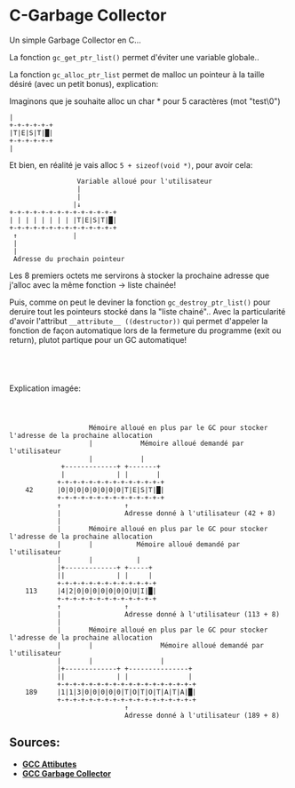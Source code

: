 # C-Garbage Collector

Un simple Garbage Collector en C...



La fonction `gc_get_ptr_list()` permet d'éviter une variable globale..

La fonction `gc_alloc_ptr_list` permet de malloc un pointeur à la taille désiré (avec un petit bonus), explication:

Imaginons que je souhaite  alloc un char * pour 5 caractères (mot "test\0")
```
|
+-+-+-+-+-+
|T|E|S|T|█|
+-+-+-+-+-+
|
```
Et bien, en réalité je vais alloc `5 + sizeof(void *)`, pour avoir cela:
```
                 Variable alloué pour l'utilisateur
                 |
                 |
                |↓
+-+-+-+-+-+-+-+-+-+-+-+-+-+
| | | | | | | | |T|E|S|T|█|
+-+-+-+-+-+-+-+-+-+-+-+-+-+
 ↑              |
 |
 |
 Adresse du prochain pointeur
```
Les 8 premiers octets me servirons à stocker la prochaine adresse que j'alloc avec la même fonction -> liste chainée!

Puis, comme on peut le deviner la fonction `gc_destroy_ptr_list()` pour deruire tout les pointeurs stocké dans la "liste chainé".. Avec la particularité d'avoir l'attribut `__attribute__ ((destructor))` qui permet d'appeler la fonction de façon automatique lors de la fermeture du programme (exit ou return), plutot partique pour un GC automatique!
```




```
Explication imagée:
```



                    Mémoire alloué en plus par le GC pour stocker l'adresse de la prochaine allocation
                    |            Mémoire alloué demandé par l'utilisateur
                    |            |
             +-------------+ +-------+
             |             | |       |
            +-+-+-+-+-+-+-+-+-+-+-+-+-+
    42      |0|0|0|0|0|0|0|0|T|E|S|T|█|
            +-+-+-+-+-+-+-+-+-+-+-+-+-+
            ↑                ↑
            |                Adresse donné à l'utilisateur (42 + 8)
            |
            |       Mémoire alloué en plus par le GC pour stocker l'adresse de la prochaine allocation
            |       |           Mémoire alloué demandé par l'utilisateur
            |       |           |
            |+-------------+ +-----+
            ||             | |     |
            +-+-+-+-+-+-+-+-+-+-+-+-+
    113     |4|2|0|0|0|0|0|0|O|U|I|█|
            +-+-+-+-+-+-+-+-+-+-+-+-+
            ↑                ↑
            |                Adresse donné à l'utilisateur (113 + 8)
            |
            |       Mémoire alloué en plus par le GC pour stocker l'adresse de la prochaine allocation
            |       |                 Mémoire alloué demandé par l'utilisateur
            |       |                 |
            |+-------------+ +---------------+
            ||             | |               |
            +-+-+-+-+-+-+-+-+-+-+-+-+-+-+-+-+-+
    189     |1|1|3|0|0|0|0|0|T|O|T|O|T|A|T|A|█|
            +-+-+-+-+-+-+-+-+-+-+-+-+-+-+-+-+-+
                             ↑
                             Adresse donné à l'utilisateur (189 + 8)
```
## Sources:

[gcc-attibutes]: https://gcc.gnu.org/onlinedocs/gcc/Common-Function-Attributes.html#Common-Function-Attributes
[gcc-garbage-collector]: https://en.wikipedia.org/wiki/Garbage_collection_(computer_science)

* **[GCC Attibutes][gcc-attibutes]**
* **[GCC Garbage Collector][gcc-garbage-collector]**
